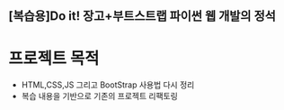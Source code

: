 ## [복습용]Do it! 장고+부트스트랩 파이썬 웹 개발의 정석

# 프로젝트 목적
  - HTML,CSS,JS 그리고 BootStrap 사용법 다시 정리 
  - 복습 내용을 기반으로 기존의 프로젝트 리팩토링

